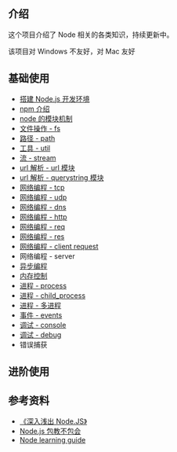 ## 介绍

这个项目介绍了 Node 相关的各类知识，持续更新中。

该项目对 Windows 不友好，对 Mac 友好

##   基础使用

+   [搭建 Node.js 开发环境](./搭建Node.js开发环境)
+   [npm 介绍](./npm介绍)
+   [node 的模块机制](./node的模块机制)
+   [文件操作 - fs](./文件操作-fs)
+   [路径 - path](./路径-path)
+   [工具 - util](./工具-util)
+   [流 - stream](./流-stream)
+   [url 解析 - url 模块](./url解析-url模块)
+   [url 解析 - querystring 模块](./url解析-querystring模块)
+   [网络编程 - tcp](./网络编程-tcp)
+   [网络编程 - udp](./网络编程-udp)
+   [网络编程 - dns](./网络编程-dns)
+   [网络编程 - http](./网络编程-http)
+   [网络编程 - req](./网络编程-req)
+   [网络编程 - res](./网络编程-res)
+   [网络编程 - client request](./网络编程-client-request)
+   网络编程 - server
+   [异步编程](./异步编程)
+   [内存控制](./内存控制)
+   [进程 - process](./进程-process)
+   [进程 - child_process](./进程-child_process)
+   [进程 - 多进程](./进程-多进程)
+   [事件 - events](./事件-events)
+   [调试 - console](./调试-console)
+   [调试 - debug](./调试-debug)
+   错误捕获

##   进阶使用

## 参考资料

+   [《深入浅出 Node.JS》](https://www.amazon.cn/dp/B00GOM5IL4/ref=sr_1_1?ie=UTF8&qid=1523943449&sr=8-1&keywords=%E6%B7%B1%E5%85%A5%E6%B5%85%E5%87%BAnode.js)
+   [Node.js 包教不包会](https://github.com/alsotang/node-lessons)
+   [Node learning guide](https://github.com/chyingp/nodejs-learning-guide/blob/master/README.md)